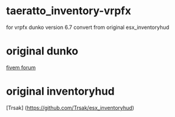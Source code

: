 # taeratto_inventory-vrpfx
 for vrpfx dunko version 6.7 convert from original esx_inventoryhud 

 # original dunko 
  [fivem forum](https://forum.fivem.net/t/release-dunko-vrp-v6-7-fx-server-updated-18-04-2018-supports-15-languages-zap-hosting-10-discount/66004)

  # original inventoryhud
  [Trsak] (https://github.com/Trsak/esx_inventoryhud)
